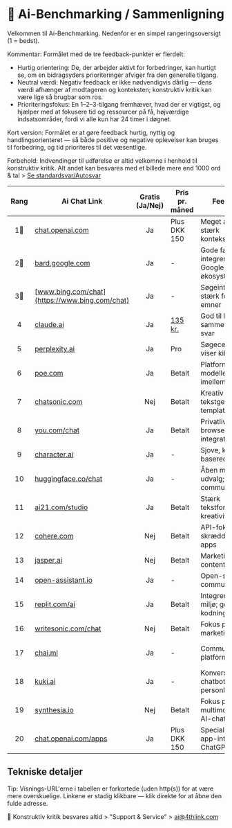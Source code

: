 # 🤖 Ai-Benchmarking / Sammenligning

Velkommen til Ai-Benchmarking. Nedenfor er en simpel rangeringsoversigt (1 = bedst).

Kommentar:
Formålet med de tre feedback-punkter er flerdelt:
- Hurtig orientering: De, der arbejder aktivt for forbedringer, kan hurtigt se, om en bidragsyders prioriteringer afviger fra den generelle tilgang.
- Neutral værdi: Negativ feedback er ikke nødvendigvis dårlig — dens værdi afhænger af modtageren og konteksten; konstruktiv kritik kan være lige så brugbar som ros.
- Prioriteringsfokus: En 1–2–3-tilgang fremhæver, hvad der er vigtigst, og hjælper med at fokusere tid og ressourcer på få, højværdige indsatsområder, fordi vi alle kun har 24 timer i døgnet.

Kort version:
Formålet er at gøre feedback hurtig, nyttig og handlingsorienteret — så både positive og negative oplevelser kan bruges til forbedring, og tid prioriteres til det væsentlige.

Forbehold: 
Indvendinger til udførelse er altid velkomne i henhold til konstruktiv kritik. Alt andet kan besvares med et billede mere end 1000 ord & tal > [Se standardsvar/Autosvar](https://hornslethshop.com/products/fuck-janteloven-1?srsltid=AfmBOoqOahROsMMne_wzUze3r0qB6WozVUPR-OLs2QR3Zt_Jn0VGKKVI)

| Rang | Ai Chat Link | Gratis (Ja/Nej) | Pris pr. måned | Feedback 1 | Feedback 2 | Feedback 3 | Copilot Tag |
|:---:|---|:---:|---|---|---|---|---|
| 1🥇 | [chat.openai.com](https://chat.openai.com) | Ja | Plus DKK 150 | Meget alsidig; stærk kontekstforståelse | Hurtig og stabil | God til komplekse forespørgsler | [github.com/copilot](https://github.com/copilot) |
| 2🥈 | [bard.google.com](https://bard.google.com) | Ja | - | Gode fakta-svar; integrerer med Google-økosystem | Nogle upålidelige svar lejlighedsvis | Hurtig adgang til opdateret info | [github.com/copilot](https://github.com/copilot) |
| 3🥉 | [www.bing.com/chat](https://www.bing.com/chat) | Ja | - | Søgeintegreret; stærk for aktuelle emner | Kan være konservativ i svar | God til kildeorienterede svar | [github.com/copilot](https://github.com/copilot) |
| 4 | [claude.ai](https://claude.ai) | Ja | [135 kr.](https://claude.ai/upgrade) | God til lange, sammenhængende svar | Fokus på sikkerhed og stil | Mindre kendt integrationsmuligheder | [github.com/copilot](https://github.com/copilot) |
| 5 | [perplexity.ai](https://perplexity.ai) | Ja | Pro | Søgecentreret; viser kilder | Kortfattede svar; nyttig til research | Hurtigt overblik over emner | [github.com/copilot](https://github.com/copilot) |
| 6 | [poe.com](https://poe.com) | Ja | Betalt | Platform med flere modeller at vælge imellem | Fleksibelt skifte mellem engines | Brugervenlig UI | [github.com/copilot](https://github.com/copilot) |
| 7 | [chatsonic.com](https://chatsonic.com) | Nej | Betalt | Kreativ tekstgenerering; templates | Kan være mindre præcis på fakta | God til marketing-/copy-opgaver | [github.com/copilot](https://github.com/copilot) |
| 8 | [you.com/chat](https://you.com/chat) | Ja | Betalt | Privatlivsfokus; browser-integration | Mindre avanceret end top-modeller | God til hurtige søgninger + chat | [github.com/copilot](https://github.com/copilot) |
| 9 | [character.ai](https://character.ai) | Ja | - | Sjove, karakter-baserede samtaler | Ikke ideel til fakta-tunge opgaver | God til kreative interaktioner | [github.com/copilot](https://github.com/copilot) |
| 10 | [huggingface.co/chat](https://huggingface.co/chat/) | Ja | - | Åben model-udvalg; community-drevet | Varierende modelkvalitet | Fremragende til eksperimenter | [github.com/copilot](https://github.com/copilot) |
| 11 | [ai21.com/studio](https://www.ai21.com/studio) | Ja | Betalt | Stærk tekstforståelse og kreativitet | Primært developer-orienteret | Gode skriveværktøjer | [github.com/copilot](https://github.com/copilot) |
| 12 | [cohere.com](https://www.cohere.com) | Nej | Betalt | API-fokus; god til skræddersyede apps | Mindre fuldt udbygget chat-UI | God præstation via API | [github.com/copilot](https://github.com/copilot) |
| 13 | [jasper.ai](https://www.jasper.ai) | Nej | Betalt | Marketing- og content-fokuseret | Kommercielt abonnement | Meget nyttig til copywriting | [github.com/copilot](https://github.com/copilot) |
| 14 | [open-assistant.io](https://open-assistant.io) | Ja | - | Open-source, community-drevet | Varierende modenhed | Transparens og kontrol | [github.com/copilot](https://github.com/copilot) |
| 15 | [replit.com/ai](https://replit.com/ai) | Ja | Betalt | Integreret i dev-miljø; god til kodning | Bedst for dev-workflows | Hurtig prototyping | [github.com/copilot](https://github.com/copilot) |
| 16 | [writesonic.com/chat](https://writesonic.com/chat) | Nej | Betalt | Fokus på marketing og copy | Hurtig output-generation | Gode templates og workflows | [github.com/copilot](https://github.com/copilot) |
| 17 | [chai.ml](https://chai.ml) | Ja | - | Community-bot platform | Mange brugerdefinerede bots | Underholdnings- og testsystem | [github.com/copilot](https://github.com/copilot) |
| 18 | [kuki.ai](https://www.kuki.ai) | Ja | - | Konverserende chatbot med personlighed | Underholdsorienteret | Ikke fakta-første | [github.com/copilot](https://github.com/copilot) |
| 19 | [synthesia.io](https://www.synthesia.io) | Nej | Betalt | Fokus på multimodal (video) AI-chat interfaces | Bedst til video- og voice-output | Mindre tekstfokuseret | [github.com/copilot](https://github.com/copilot) |
| 20 | [chat.openai.com/apps](https://chat.openai.com/apps) | Ja | Plus DKK 150 | Specialiserede app-integrationer i ChatGPT | Gode plugins og tilpasning | Hurtig at udvide funktionalitet | [github.com/copilot](https://github.com/copilot) |

## Tekniske detaljer
Tip: Visnings-URL'erne i tabellen er forkortede (uden http(s)) for at være mere overskuelige. Linkene er stadig klikbare — klik direkte for at åbne den fulde adresse.

📧 Konstruktiv kritik besvares altid > "Support & Service" > ai@4thlink.com

